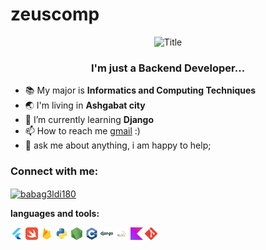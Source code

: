 # zeuscomp
<!-- <h1 align="center">Hi 👋, I'm Aman</h1> -->


<div align="center">
  <img src="https://readme-typing-svg.herokuapp.com?font=Architects+Daughter&color=%2338C2FF&size=50&center=true&vCenter=true&height=60&width=600&lines=Heyyy!+I'm+Aman+%3C3;Welcome+to+my+profile!" alt="Title"></img>
</div>

<h3 align="center">I'm just a Backend Developer...</h3>

<!-- <p align="left"> <img src="https://komarev.com/ghpvc/?username=Aman&label=Profile%20views&color=0e75b6&style=flat" alt="Aman" /> </p> -->


- :books: My major is **Informatics and Computing Techniques**
- :earth_asia: I'm living in **Ashgabat city**
- 🌱 I’m currently learning **Django**
- 📫 How to reach me [gmail](amanorazoa@gmail.com@gmail.com) :)
- 💬 ask me about anything, i am happy to help;

 
<!--   <img align="right" alt="GIF" src="https://i.pinimg.com/originals/df/1a/ff/df1aff8395678d11b99b575f0e3b19d5.gif" width="500" height="320" /> -->
  


<h3 align="left">Connect with me:</h3>
<p align="left">
<a href="https://www.instagram.com/kakajanovs_008/" target="blank"><img align="center" src="https://raw.githubusercontent.com/rahuldkjain/github-profile-readme-generator/master/src/images/icons/Social/instagram.svg" alt="babag3ldi180" height="30" width="40" /></a>
</p>



**languages and tools:**  

<code><img height="20" src="https://raw.githubusercontent.com/github/explore/80688e429a7d4ef2fca1e82350fe8e3517d3494d/topics/flutter/flutter.png"></code>
<code><img height="20" src="https://raw.githubusercontent.com/github/explore/80688e429a7d4ef2fca1e82350fe8e3517d3494d/topics/swift/swift.png"></code>
<code><img height="20" src="https://raw.githubusercontent.com/github/explore/80688e429a7d4ef2fca1e82350fe8e3517d3494d/topics/firebase/firebase.png"></code>
<code><img height="20" src="https://raw.githubusercontent.com/github/explore/5c058a388828bb5fde0bcafd4bc867b5bb3f26f3/topics/python/python.png"></code>
<code><img height="20" src="https://raw.githubusercontent.com/github/explore/80688e429a7d4ef2fca1e82350fe8e3517d3494d/topics/nodejs/nodejs.png"></code>
<code><img height="20" src="https://raw.githubusercontent.com/github/explore/80688e429a7d4ef2fca1e82350fe8e3517d3494d/topics/cpp/cpp.png"></code>
<code><img height="20" src="https://raw.githubusercontent.com/github/explore/80688e429a7d4ef2fca1e82350fe8e3517d3494d/topics/django/django.png"></code>
<code><img height="20" src="https://raw.githubusercontent.com/github/explore/80688e429a7d4ef2fca1e82350fe8e3517d3494d/topics/mysql/mysql.png"></code>
<code><img height="20" src="https://raw.githubusercontent.com/github/explore/80688e429a7d4ef2fca1e82350fe8e3517d3494d/topics/kotlin/kotlin.png"></code>
<code><img height="20" src="https://raw.githubusercontent.com/github/explore/80688e429a7d4ef2fca1e82350fe8e3517d3494d/topics/git/git.png"></code>

<!-- 📊 **this week i spent my time on:**
<!--START_SECTION:waka-->


<!-- Flutter      5 hrs 30 mins   ████████████░░░░░░░░░░░░░   48.04 %
SWIFT        2 hrs 44 mins   ██████░░░░░░░░░░░░░░░░░░░   23.83 %
Firebase     2 hrs 17 mins   █████░░░░░░░░░░░░░░░░░░░░   19.90 %
Other        21 mins         ▓░░░░░░░░░░░░░░░░░░░░░░░░   03.12 % -->
<!--END_SECTION:waka-->

<!--if you like what i do, maybe consider buying me a coffee/tea 🥺👉👈

<a href="https://www.buymeacoffee.com/abhisheknaiidu" target="_blank"><img src="https://cdn.buymeacoffee.com/buttons/v2/default-red.png" alt="Buy Me A Coffee" width="150" ></a>-->

<!-- 🚧 **my todolist stats:**
<!-- TODO-IST:START -->
<!-- 🏆  7,995 Karma Points            -->
<!-- 🌸  Completed 0 tasks today           
✅  Completed 673 tasks so far           
⏳  Longest streak is 10 days -->
<!-- TODO-IST:END -->







